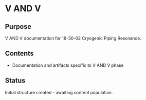 # V AND V

## Purpose
V AND V documentation for 18-50-02 Cryogenic Piping Resonance.

## Contents
- Documentation and artifacts specific to V AND V phase

## Status
Initial structure created - awaiting content population.
